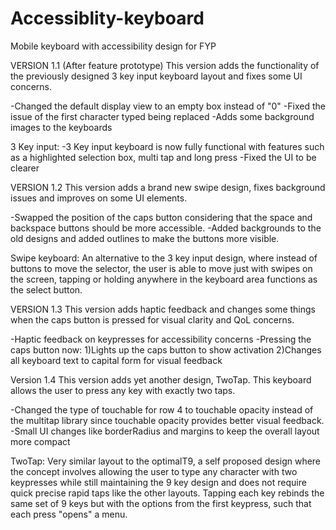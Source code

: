 # Accessiblity-keyboard
Mobile keyboard with accessibility design for FYP

VERSION 1.1 (After feature prototype)
This version adds the functionality of the previously designed 3 key input keyboard layout and fixes some UI concerns.

-Changed the default display view to an empty box instead of "0"
-Fixed the issue of the first character typed being replaced
-Adds some background images to the keyboards

3 Key input:
-3 Key input keyboard is now fully functional with features such as a highlighted selection box, multi tap and long press
-Fixed the UI to be clearer



VERSION 1.2
This version adds a brand new swipe design, fixes background issues and improves on some UI elements.

-Swapped the position of the caps button considering that the space and backspace buttons should be more accessible.
-Added backgrounds to the old designs and added outlines to make the buttons more visible.

Swipe keyboard:
An alternative to the 3 key input design, where instead of buttons to move the selector, the user is able to move just with swipes on the screen, tapping or holding
anywhere in the keyboard area functions as the select button.



VERSION 1.3
This version adds haptic feedback and changes some things when the caps button is pressed for visual clarity and QoL concerns.

-Haptic feedback on keypresses for accessibility concerns
-Pressing the caps button now: 1)Lights up the caps button to show activation 2)Changes all keyboard text to capital form for visual feedback



Version 1.4
This version adds yet another design, TwoTap. This keyboard allows the user to press any key with exactly two taps.

-Changed the type of touchable for row 4 to touchable opacity instead of the multitap library since touchable opacity provides better visual feedback.
-Small UI changes like borderRadius and margins to keep the overall layout more compact

TwoTap:
Very similar layout to the optimalT9, a self proposed design where the concept involves allowing the user to type any character with two keypresses
while still maintaining the 9 key design and does not require quick precise rapid taps like the other layouts.
Tapping each key rebinds the same set of 9 keys but with the options from the first keypress, such that each press "opens" a menu.
